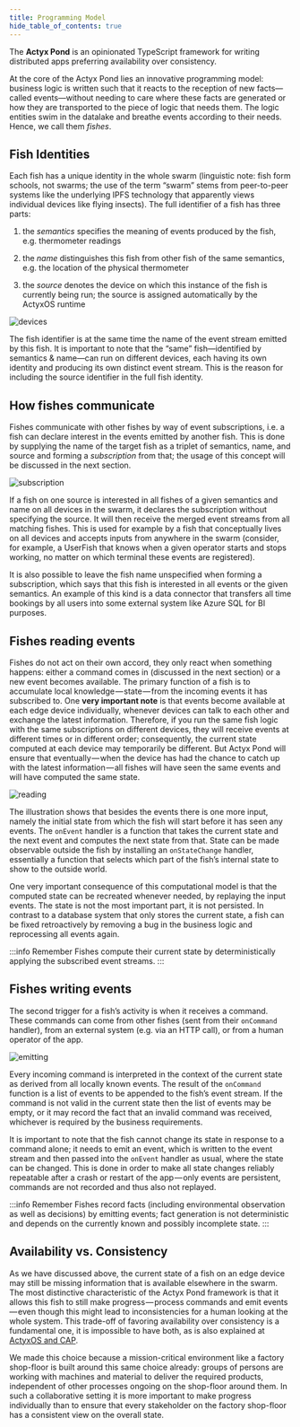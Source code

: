 ```yaml
---
title: Programming Model
hide_table_of_contents: true
---
```


The **Actyx Pond** is an opinionated TypeScript framework for writing distributed apps preferring availability over consistency.

At the core of the Actyx Pond lies an innovative programming model: business logic is
written such that it reacts to the reception of new facts—called events—without needing to care where these facts are generated or how they are transported to the piece of logic that needs them. The logic entities swim in the datalake and breathe events according to their needs.  Hence, we call
them _fishes_.

## Fish Identities

Each fish has a unique identity in the whole swarm (linguistic note: fish form schools, not swarms; the
use of the term “swarm” stems from peer-to-peer systems like the underlying IPFS technology that
apparently views individual devices like flying insects). The full identifier of a fish has three parts:

1. the _semantics_ specifies the meaning of events produced by the fish, e.g. thermometer readings

2. the _name_ distinguishes this fish from other fish of the same semantics, e.g. the location of
   the physical thermometer

3. the _source_ denotes the device on which this instance of the fish is currently being run; the
   source is assigned automatically by the ActyxOS runtime

![devices](/images/pond/v1-fish-on-devices.svg)

The fish identifier is at the same time the name of the event stream emitted by this fish. It is important
to note that the “same” fish—identified by semantics & name—can run on different devices, each
having its own identity and producing its own distinct event stream. This is the reason for
including the source identifier in the full fish identity.

## How fishes communicate

Fishes communicate with other fishes by way of event subscriptions, i.e. a fish can declare interest
in the events emitted by another fish. This is done by supplying the name of the target fish as a
triplet of semantics, name, and source and forming a _subscription_ from that; the usage of this
concept will be discussed in the next section.

![subscription](/images/pond/v1-fish-subscriptions.svg)

If a fish on one source is interested in all fishes of a given semantics and name on all devices in
the swarm, it declares the subscription without specifying the source. It will then receive the
merged event streams from all matching fishes. This is used for example by a fish that conceptually
lives on all devices and accepts inputs from anywhere in the swarm (consider, for example, a UserFish that knows
when a given operator starts and stops working, no matter on which terminal these events are
registered).

It is also possible to leave the fish name unspecified when forming a subscription, which says that
this fish is interested in all events or the given semantics. An example of this kind is a data
connector that transfers all time bookings by all users into some external system like Azure SQL for
BI purposes.

## Fishes reading events

Fishes do not act on their own accord, they only react when something happens: either a command comes in (discussed in the next section) or a new event becomes available.
The primary function of a fish is to accumulate local knowledge — state — from the incoming events it has subscribed to.
One **very important note** is that events become available at each edge device individually, whenever devices can talk to each other and exchange the latest information.
Therefore, if you run the same fish logic with the same subscriptions on different devices, they will receive events at different times or in different order; consequently, the current state computed at each device may temporarily be different.
But Actyx Pond will ensure that eventually — when the device has had the chance to catch up with the latest information — all fishes will have seen the same events and will have computed the same state.

![reading](/images/pond/fish-reading.svg)

The illustration shows that besides the events there is one more input, namely the initial state from which the fish will start before it has seen any events.
The `onEvent` handler is a function that takes the current state and the next event and computes the next state from that.
State can be made observable outside the fish by installing an `onStateChange` handler, essentially a function that selects which part of the fish’s internal state to show to the outside world.

One very important consequence of this computational model is that the computed state can be recreated whenever needed, by replaying the input events.
The state is not the most important part, it is not persisted.
In contrast to a database system that only stores the current state, a fish can be fixed retroactively by removing a bug in the business logic and reprocessing all events again.

:::info Remember
Fishes compute their current state by deterministically applying the subscribed event streams.
:::

## Fishes writing events

The second trigger for a fish’s activity is when it receives a command.
These commands can come from other fishes (sent from their `onCommand` handler), from an external system (e.g. via an HTTP call), or from a human operator of the app.

![emitting](/images/pond/fish-writing.svg)

Every incoming command is interpreted in the context of the current state as derived from all locally known events.
The result of the `onCommand` function is a list of events to be appended to the fish’s event stream.
If the command is not valid in the current state then the list of events may be empty, or it may record the fact that an invalid command was received, whichever is required by the business requirements.

It is important to note that the fish cannot change its state in response to a command alone;
it needs to emit an event, which is written to the event stream and then passed into the `onEvent` handler as usual, where the state can be changed.
This is done in order to make all state changes reliably repeatable after a crash or restart of the app — only events are persistent, commands are not recorded and thus also not replayed.

:::info Remember
Fishes record facts (including environmental observation as well as decisions) by emitting events; fact generation is not deterministic and depends on the currently known and possibly incomplete state.
:::

## Availability vs. Consistency

As we have discussed above, the current state of a fish on an edge device may still be missing information that is available elsewhere in the swarm.
The most distinctive characteristic of the Actyx Pond framework is that it allows this fish to still make progress — process commands and emit events — even though this might lead to inconsistencies for a human looking at the whole system.
This trade-off of favoring availability over consistency is a fundamental one, it is impossible to have both, as is also explained at [ActyxOS and CAP](/docs/os/theoretical-foundation/actyxos-and-cap).

We made this choice because a mission-critical environment like a factory shop-floor is built around this same choice already:
groups of persons are working with machines and material to deliver the required products, independent of other processes ongoing on the shop-floor around them.
In such a collaborative setting it is more important to make progress individually than to ensure that every stakeholder on the factory shop-floor has a consistent view on the overall state.
